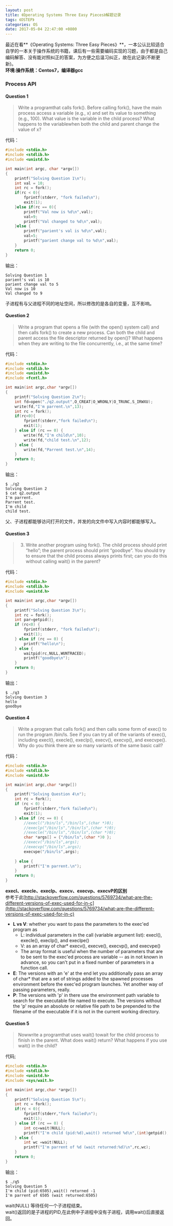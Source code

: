 ```yaml
---
layout: post
title: 《Operating Systems Three Easy Pieces》解题记录
tags: 《OSTEP》
categories: OS
date: 2017-05-04 22:47:00 +0800
---
```


最近在看**《Operating Systems: Three Easy Pieces》**，一本公认比较适合自学的一本关于操作系统的书籍，课后有一些需要编码实现的习题，由于都是自己编码解答、没有能对照纠正的答案，为方便之后温习纠正，故在此记录(不断更新)。    
**环境:操作系统：Centos7，编译器gcc**


### Process API

#### Question 1

>Write a programthat calls fork(). Before calling fork(), have the
main process access a variable (e.g., x) and set its value to something
(e.g., 100). What value is the variable in the child process?
What happens to the variablewhen both the child and parent change
the value of x?

代码：      

```c
#include <stdio.h>
#include <stdlib.h>
#include <unistd.h>

int main(int argc, char *argv[])
{
	printf("Solving Question 1\n");
	int val = 10;
	int rc = fork();
	if(rc < 0){
		fprintf(stderr, "fork failed\n");
		exit(1);
	}else if(rc == 0){
		printf("Val now is %d\n",val);
		val=9;
		printf("Val changed to %d\n",val);
	}else {
		printf("parient's val is %d\n",val);
		val=5;
		printf("parient change val to %d\n",val);
	}
	return 0;
}
```

输出：

```
Solving Question 1
parient's val is 10
parient change val to 5
Val now is 10
Val changed to 9
```

子进程有与父进程不同的地址空间，所以修改的是各自的变量，互不影响。

#### Question 2

>Write a program that opens a file (with the open() system call)
and then calls fork() to create a new process. Can both the child
and parent access the file descriptor returned by open()? What
happens when they are writing to the file concurrently, i.e., at the
same time?

代码：

```c
#include <stdio.h>
#include <stdlib.h>
#include <unistd.h>
#include <fcntl.h>

int main(int argc,char *argv[])
{
	printf("Solving Question 2\n");
	int fd=open("./q2.output",O_CREAT|O_WRONLY|O_TRUNC,S_IRWXU);
	write(fd,"I'm parrent.\n",13);
	int rc = fork();
	if(rc<0){
		fprintf(stderr,"fork failed\n");
		exit(1);
	} else if (rc == 0) {
		write(fd,"I'm child\n",10);
		write(fd,"child test.\n",12);
	} else {
		write(fd,"Parrent test.\n",14);
	}		
	return 0;
}
```

输出：

```
$ ./q2
Solving Question 2
$ cat q2.output
I'm parrent.
Parrent test.
I'm child
child test.
```

父、子进程都能够访问打开的文件，并发的向文件中写入内容时都能够写入。

#### Question 3

>3. Write another program using fork(). The child process should
print “hello”; the parent process should print “goodbye”. You should
try to ensure that the child process always prints first; can you do
this without calling wait() in the parent?

代码：

```c
#include <stdio.h>
#include <stdlib.h>
#include <unistd.h>

int main(int argc,char *argv[])
{
	printf("Solving Question 3\n");
	int rc = fork();
	int par=getpid();
	if (rc<0) {
		fprintf(stderr, "fork failed\n");
		exit(1);
	} else if (rc == 0) {
		printf("hello\n");
	} else {
		waitpid(rc,NULL,WUNTRACED);
		printf("goodbye\n");
	}
	return 0;
}
```

输出：

```
$ ./q3
Solving Question 3
hello
goodbye
```

#### Question 4

>Write a program that calls fork() and then calls some form of
exec() to run the program /bin/ls. See if you can try all of the
variants of exec(), including execl(), execle(), execlp(),
execv(), execvp(), and execvpe(). Why do you think there
are so many variants of the same basic call?

代码：

```c
#include <stdio.h>
#include <stdlib.h>
#include <unistd.h>

int main(int argc,char *argv[])
{
	printf("Solving Question 4\n");
	int rc = fork();
	if (rc < 0) {
		fprintf(stderr,"fork failed\n");
		exit(1);
	} else if (rc == 0) {
		//execl("/bin/ls","/bin/ls",(char *)0);
		//execlp("/bin/ls","/bin/ls",(char *)0);
		//execle("/bin/ls","/bin/ls",(char *)0);
		char *args[] = {"/bin/ls",(char *)0 };
		//execv("/bin/ls",args);
		//execvp("/bin/ls",args);
		execvpe("/bin/ls",args);
		
	} else {
		printf("I'm parrent.\n");
	}
	return 0;
}
```

**execl、execle、execlp、execv、execvp、execvP的区别**   
参考于此[http://stackoverflow.com/questions/5769734/what-are-the-different-versions-of-exec-used-for-in-c](http://stackoverflow.com/questions/5769734/what-are-the-different-versions-of-exec-used-for-in-c)

- **L vs V**: whether you want to pass the parameters to the exec'ed program as
    - L: individual parameters in the call (variable argument list): execl(), execle(), execlp(), and execlpe()
    - V: as an array of char* execv(), execve(), execvp(), and execvpe()
    - The array format is useful when the number of parameters that are to be sent to the exec'ed process are variable -- as in not known in advance, so you can't put in a fixed number of parameters in a function call.
- **E**: The versions with an 'e' at the end let you additionally pass an array of char* that are a set of strings added to the spawned processes environment before the exec'ed program launches. Yet another way of passing parameters, really.
- **P**: The versions with 'p' in there use the environment path variable to search for the executable file named to execute. The versions without the 'p' require an absolute or relative file path to be prepended to the filename of the executable if it is not in the current working directory.

#### Question 5
>Nowwrite a programthat uses wait() towait for the child process
to finish in the parent. What does wait() return? What happens if
you use wait() in the child?

代码;

```c
#include <stdio.h>
#include <stdlib.h>
#include <unistd.h>
#include <sys/wait.h>

int main(int argc,char *argv[])
{
	printf("Solving Question 5\n");
	int rc = fork();
	if(rc < 0){
		fprintf(stderr,"fork failed\n");
		exit(1);
	} else if (rc == 0) {
		int cc=wait(NULL);
		printf("I'm child (pid:%d),wait() returned %d\n",(int)getpid(),cc);
	} else {
		int wc =wait(NULL);
		printf("I'm parrent of %d (wait returned:%d)\n",rc,wc);
	}
	return 0;
}
```

输出：

```
$ ./q5
Solving Question 5
I'm child (pid:6505),wait() returned -1
I'm parrent of 6505 (wait returned:6505)
```

wait(NULL) 等待任何一个子进程结束。   
wait()返回的是子进程的PID,在此例中子进程中没有子进程，调用wait()后直接返回。